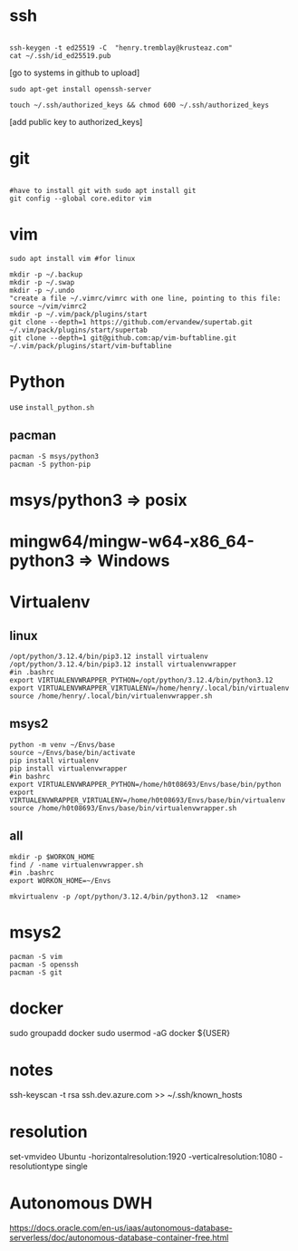 ssh
====
```

ssh-keygen -t ed25519 -C  "henry.tremblay@krusteaz.com"
cat ~/.ssh/id_ed25519.pub
```
[go to systems in github to upload]

`sudo apt-get install openssh-server`

`touch ~/.ssh/authorized_keys && chmod 600 ~/.ssh/authorized_keys`

[add public key to authorized_keys]

git
====
```

#have to install git with sudo apt install git
git config --global core.editor vim

```

vim
========================
```
sudo apt install vim #for linux 

mkdir -p ~/.backup
mkdir -p ~/.swap
mkdir -p ~/.undo
"create a file ~/.vimrc/vimrc with one line, pointing to this file: source ~/vim/vimrc2
mkdir -p ~/.vim/pack/plugins/start
git clone --depth=1 https://github.com/ervandew/supertab.git ~/.vim/pack/plugins/start/supertab
git clone --depth=1 git@github.com:ap/vim-buftabline.git ~/.vim/pack/plugins/start/vim-buftabline

```


Python
=======

use `install_python.sh`

pacman
-------

```
pacman -S msys/python3
pacman -S python-pip
```

# msys/python3 => posix
# mingw64/mingw-w64-x86_64-python3 => Windows

Virtualenv
===========

linux
------
```
/opt/python/3.12.4/bin/pip3.12 install virtualenv
/opt/python/3.12.4/bin/pip3.12 install virtualenvwrapper
#in .bashrc
export VIRTUALENVWRAPPER_PYTHON=/opt/python/3.12.4/bin/python3.12
export VIRTUALENVWRAPPER_VIRTUALENV=/home/henry/.local/bin/virtualenv
source /home/henry/.local/bin/virtualenvwrapper.sh
```

msys2
------

```
python -m venv ~/Envs/base
source ~/Envs/base/bin/activate
pip install virtualenv
pip install virtualenvwrapper
#in bashrc
export VIRTUALENVWRAPPER_PYTHON=/home/h0t08693/Envs/base/bin/python
export VIRTUALENVWRAPPER_VIRTUALENV=/home/h0t08693/Envs/base/bin/virtualenv
source /home/h0t08693/Envs/base/bin/virtualenvwrapper.sh
```

all
----

```
mkdir -p $WORKON_HOME
find / -name virtualenvwrapper.sh
#in .bashrc
export WORKON_HOME=~/Envs 

mkvirtualenv -p /opt/python/3.12.4/bin/python3.12  <name>
```

msys2
====================

```
pacman -S vim
pacman -S openssh
pacman -S git
```

docker
=======
sudo groupadd docker
sudo usermod -aG docker ${USER}

notes
=======

ssh-keyscan -t rsa ssh.dev.azure.com >> ~/.ssh/known_hosts

resolution
============

 set-vmvideo Ubuntu -horizontalresolution:1920 -verticalresolution:1080 -resolutiontype single

Autonomous DWH
==================

https://docs.oracle.com/en-us/iaas/autonomous-database-serverless/doc/autonomous-database-container-free.html
